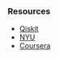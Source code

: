 ### Resources

- [Qiskit](https://youtu.be/NZD9APb7ZtY?si=3MWT21eqa_hCredp)
- [NYU](https://youtu.be/J8blNmEL28k?si=lJhX1mXclYOgAQqC)
- [Coursera](https://www.coursera.org/learn/introduction-to-quantum-information/home/week/1)